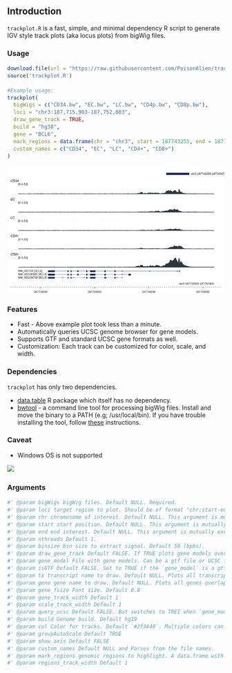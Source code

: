 ## Introduction

`trackplot.R` is a fast, simple, and minimal dependency R script to generate IGV style track plots (aka locus plots) from bigWig files.

### Usage

```r
download.file(url = "https://raw.githubusercontent.com/PoisonAlien/trackplot/master/trackplot.R", destfile = "trackplot.R")
source('trackplot.R') 

#Example usage:
trackplot(
  bigWigs = c("CD34.bw", "EC.bw", "LC.bw", "CD4p.bw", "CD8p.bw"),
  loci = "chr3:187,715,903-187,752,003",
  draw_gene_track = TRUE,
  build = "hg38",
  gene = "BCL6",
  mark_regions = data.frame(chr = "chr3", start = 187743255, end = 187747473),
  custom_names = c("CD34", "EC", "LC", "CD4+", "CD8+")
)
```

<img src="example.png" /></a>


### Features

 * Fast - Above example plot took less than a minute. 
 * Automatically queries UCSC genome browser for gene models.
 * Supports GTF and standard UCSC gene formats as well.
 * Customization: Each track can be customized for color, scale, and width.

### Dependencies

`trackplot` has only two dependencies. 

* [data.table](https://cran.r-project.org/web/packages/data.table/index.html) R package which itself has no dependency.
* [bwtool](https://github.com/CRG-Barcelona/bwtool) - a command line tool for processing bigWig files. Install and move the binary to a PATH (e.g; /usr/local/bin). If you have trouble installing the tool, follow [these](https://github.com/CRG-Barcelona/bwtool/issues/49#issuecomment-604477559) instructions. 

 
### Caveat

 * Windows OS is not supported
 
![](https://giphy.com/gifs/cKJjGbH7R5KKcJIR5u/html5)
 
 
### Arguments

```r
#' @param bigWigs bigWig files. Default NULL. Required.
#' @param loci target region to plot. Should be of format "chr:start-end". e.g; chr3:187715903-187752003
#' @param chr chromosome of interest. Default NULL. This argument is mutually exclusive with `loci`
#' @param start start position. Default NULL. This argument is mutually exclusive with `loci`
#' @param end end interest. Default NULL. This argument is mutually exclusive with `loci`
#' @param nthreads Default 1.
#' @param binsize bin size to extract signal. Default 50 (bpbs).
#' @param draw_gene_track Default FALSE. If TRUE plots gene models overlapping with the queried region
#' @param gene_model File with gene models. Can be a gtf file or UCSC file format. Default NULL, automatically fetches gene models from UCSC server
#' @param isGTF Default FALSE. Set to TRUE if the `gene_model` is a gtf file.
#' @param tx transcript name to draw. Default NULL. Plots all transcripts overlapping with the queried region
#' @param gene gene name to draw. Default NULL. Plots all genes overlapping with the queried region
#' @param gene_fsize Font size. Default 0.8
#' @param gene_track_width Default 1 
#' @param scale_track_width Default 1 
#' @param query_ucsc Default FALSE. But switches to TREI when `gene_model` is FALSE
#' @param build Genome build. Default hg19
#' @param col Color for tracks. Default `#2f3640`. Multiple colors can be provided for each track
#' @param groupAutoScale Default TRUE
#' @param show_axis Default FALSE
#' @param custom_names Default NULL and Parses from the file names.
#' @param mark_regions genomic regions to highlight. A data.frame with three columns containing chr, start and end positions.
#' @param regions_track_width Default 1
```